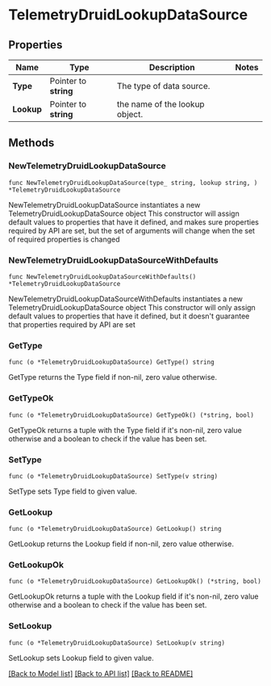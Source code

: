 # TelemetryDruidLookupDataSource

## Properties

Name | Type | Description | Notes
------------ | ------------- | ------------- | -------------
**Type** | Pointer to **string** | The type of data source. | 
**Lookup** | Pointer to **string** | the name of the lookup object. | 

## Methods

### NewTelemetryDruidLookupDataSource

`func NewTelemetryDruidLookupDataSource(type_ string, lookup string, ) *TelemetryDruidLookupDataSource`

NewTelemetryDruidLookupDataSource instantiates a new TelemetryDruidLookupDataSource object
This constructor will assign default values to properties that have it defined,
and makes sure properties required by API are set, but the set of arguments
will change when the set of required properties is changed

### NewTelemetryDruidLookupDataSourceWithDefaults

`func NewTelemetryDruidLookupDataSourceWithDefaults() *TelemetryDruidLookupDataSource`

NewTelemetryDruidLookupDataSourceWithDefaults instantiates a new TelemetryDruidLookupDataSource object
This constructor will only assign default values to properties that have it defined,
but it doesn't guarantee that properties required by API are set

### GetType

`func (o *TelemetryDruidLookupDataSource) GetType() string`

GetType returns the Type field if non-nil, zero value otherwise.

### GetTypeOk

`func (o *TelemetryDruidLookupDataSource) GetTypeOk() (*string, bool)`

GetTypeOk returns a tuple with the Type field if it's non-nil, zero value otherwise
and a boolean to check if the value has been set.

### SetType

`func (o *TelemetryDruidLookupDataSource) SetType(v string)`

SetType sets Type field to given value.


### GetLookup

`func (o *TelemetryDruidLookupDataSource) GetLookup() string`

GetLookup returns the Lookup field if non-nil, zero value otherwise.

### GetLookupOk

`func (o *TelemetryDruidLookupDataSource) GetLookupOk() (*string, bool)`

GetLookupOk returns a tuple with the Lookup field if it's non-nil, zero value otherwise
and a boolean to check if the value has been set.

### SetLookup

`func (o *TelemetryDruidLookupDataSource) SetLookup(v string)`

SetLookup sets Lookup field to given value.



[[Back to Model list]](../README.md#documentation-for-models) [[Back to API list]](../README.md#documentation-for-api-endpoints) [[Back to README]](../README.md)



